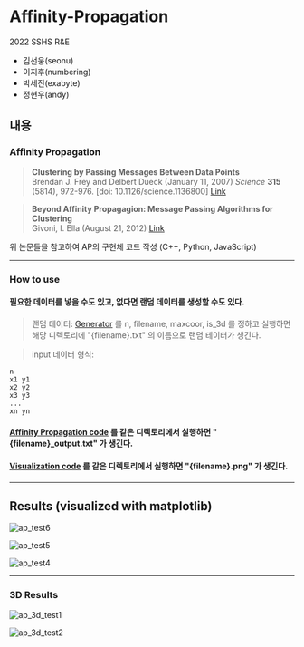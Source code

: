 Affinity-Propagation
========
2022 SSHS R&E 

* 김선웅(seonu)
* 이지후(numbering)
* 박세진(exabyte)
* 정현우(andy)


내용
--------

### Affinity Propagation
> __Clustering by Passing Messages Between Data Points__  
  Brendan J. Frey and Delbert Dueck (January 11, 2007)
 _Science_ __315__ (5814), 972-976. [doi: 10.1126/science.1136800] [Link](http://utstat.toronto.edu/reid/sta414/frey-affinity.pdf)

> __Beyond Affinity Propagagion: Message Passing Algorithms for Clustering__  
  Givoni, I. Ella (August 21, 2012)
  [Link](https://hdl.handle.net/1807/32721)


위 논문들을 참고하여 AP의 구현체 코드 작성 (C++, Python, JavaScript)

- - -



### How to use
#### 필요한 데이터를 넣을 수도 있고, 없다면 랜덤 데이터를 생성할 수도 있다.  
>랜덤 데이터: [Generator](https://github.com/rne-sshs/Affinity-Propagation/blob/main/test/AP-Generator_andy.py) 를 n, filename, maxcoor, is_3d 를 정하고 실행하면 해당 디렉토리에 "{filename}.txt" 의 이름으로 랜덤 테이터가 생긴다.


>input 데이터 형식: 

```    
n  
x1 y1  
x2 y2  
x3 y3  
...  
xn yn
```


#### [Affinity Propagation code](https://github.com/rne-sshs/Affinity-Propagation/blob/main/src/python/AffinityPropagation_andy.py) 를 같은 디렉토리에서 실행하면 "{filename}_output.txt" 가 생긴다.  


#### [Visualization code](https://github.com/rne-sshs/Affinity-Propagation/blob/main/src/python/VisualAffinityPropagation_andy.py) 를 같은 디렉토리에서 실행하면 "{filename}.png" 가 생긴다.

 - - -

## Results (visualized with matplotlib)
![ap_test6](https://user-images.githubusercontent.com/89206053/170421893-2c4a8747-5aec-4850-a9ff-caab929c888d.png)

![ap_test5](https://user-images.githubusercontent.com/89206053/170421632-f709bcc7-3aa3-4d2c-ba5b-fe9166cffd93.png)

![ap_test4](https://user-images.githubusercontent.com/89206053/170420856-b8dab248-9d7c-4ac3-8356-f416f82c19c0.png)

- - -
### 3D Results  
![ap_3d_test1](https://user-images.githubusercontent.com/89206053/170478790-81ce0a07-73b3-4fac-9d15-d08cc15be26d.png)  


![ap_3d_test2](https://user-images.githubusercontent.com/89206053/170478445-b28facf7-7780-4fa6-9768-419370620f03.png)